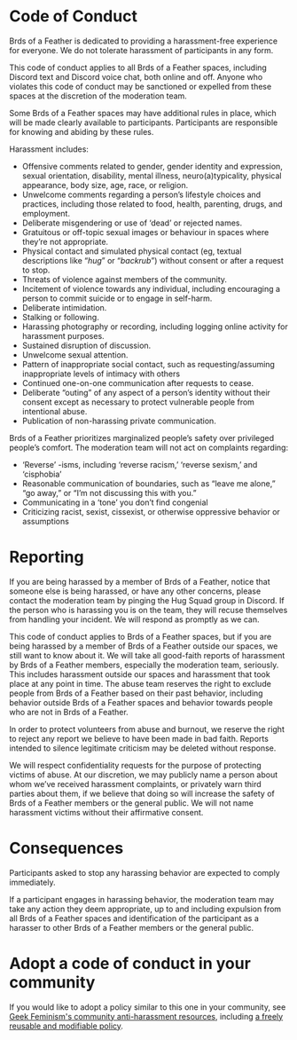 # Code of Conduct

Brds of a Feather is dedicated to providing a harassment-free experience for everyone. We do not tolerate harassment of participants in any form.

This code of conduct applies to all Brds of a Feather spaces, including Discord text and Discord voice chat, both online and off. Anyone who violates this code of conduct may be sanctioned or expelled from these spaces at the discretion of the moderation team.

Some Brds of a Feather spaces may have additional rules in place, which will be made clearly available to participants. Participants are responsible for knowing and abiding by these rules.

Harassment includes:

* Offensive comments related to gender, gender identity and expression, sexual orientation, disability, mental illness, neuro(a)typicality, physical appearance, body size, age, race, or religion.
* Unwelcome comments regarding a person’s lifestyle choices and practices, including those related to food, health, parenting, drugs, and employment.
* Deliberate misgendering or use of ‘dead’ or rejected names.
* Gratuitous or off-topic sexual images or behaviour  in spaces where they’re not appropriate.
* Physical contact and simulated physical contact (eg, textual descriptions like “*hug*” or “*backrub*”) without consent or after a request to stop.
* Threats of violence against members of the community.
* Incitement of violence towards any individual, including encouraging a person to commit suicide or to engage in self-harm.
* Deliberate intimidation.
* Stalking or following.
* Harassing photography or recording, including logging online activity for harassment purposes.
* Sustained disruption of discussion.
* Unwelcome sexual attention.
* Pattern of inappropriate social contact, such as requesting/assuming inappropriate levels of intimacy with others
* Continued one-on-one communication after requests to cease.
* Deliberate “outing” of any aspect of a person’s identity without their consent except as necessary to protect vulnerable people from intentional abuse.
* Publication of non-harassing private communication.

Brds of a Feather prioritizes marginalized people’s safety over privileged people’s comfort. The moderation team will not act on complaints regarding:

* ‘Reverse’ -isms, including ‘reverse racism,’ ‘reverse sexism,’ and ‘cisphobia’
* Reasonable communication of boundaries, such as “leave me alone,” “go away,” or “I’m not discussing this with you.”
* Communicating in a ‘tone’ you don’t find congenial
* Criticizing racist, sexist, cissexist, or otherwise oppressive behavior or assumptions

# Reporting

If you are being harassed by a member of Brds of a Feather, notice that someone else is being harassed, or have any other concerns, please contact the moderation team by pinging the Hug Squad group in Discord. If the person who is harassing you is on the team, they will recuse themselves from handling your incident. We will respond as promptly as we can.

This code of conduct applies to Brds of a Feather spaces, but if you are being harassed by a member of Brds of a Feather outside our spaces, we still want to know about it. We will take all good-faith reports of harassment by Brds of a Feather members, especially the moderation team, seriously. This includes harassment outside our spaces and harassment that took place at any point in time. The abuse team reserves the right to exclude people from Brds of a Feather based on their past behavior, including behavior outside Brds of a Feather spaces and behavior towards people who are not in Brds of a Feather.

In order to protect volunteers from abuse and burnout, we reserve the right to reject any report we believe to have been made in bad faith. Reports intended to silence legitimate criticism may be deleted without response.

We will respect confidentiality requests for the purpose of protecting victims of abuse. At our discretion, we may publicly name a person about whom we’ve received harassment complaints, or privately warn third parties about them, if we believe that doing so will increase the safety of Brds of a Feather members or the general public. We will not name harassment victims without their affirmative consent.

# Consequences

Participants asked to stop any harassing behavior are expected to comply immediately.

If a participant engages in harassing behavior, the moderation team may take any action they deem appropriate, up to and including expulsion from all Brds of a Feather spaces and identification of the participant as a harasser to other Brds of a Feather members or the general public.

# Adopt a code of conduct in your community

If you would like to adopt a policy similar to this one in your community, see [Geek Feminism's community anti-harassment resources](http://geekfeminism.wikia.com/wiki/Community_anti-harassment), including [a freely reusable and modifiable policy](http://geekfeminism.wikia.com/wiki/Community_anti-harassment/Policy).

